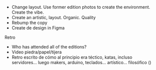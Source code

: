 - Change layout. Use former edition photos to create the environment. Create the vibe.
- Create an artistic, layout. Organic. Quality
- Rebump the copy
- Create de design in Figma

Retro
- Who has attended all of the editions?
- Video piedra/papel/tijera
- Retro escrito de cómo al principio era téctico, katas, incluso servidores... luego
makers, arduino, teclados... artístico... filosófico ()
